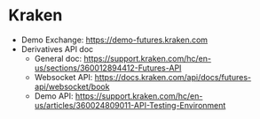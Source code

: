 # Kraken

* Demo Exchange: https://demo-futures.kraken.com
* Derivatives API doc
  * General doc: https://support.kraken.com/hc/en-us/sections/360012894412-Futures-API
  * Websocket API: https://docs.kraken.com/api/docs/futures-api/websocket/book
  * Demo API: https://support.kraken.com/hc/en-us/articles/360024809011-API-Testing-Environment